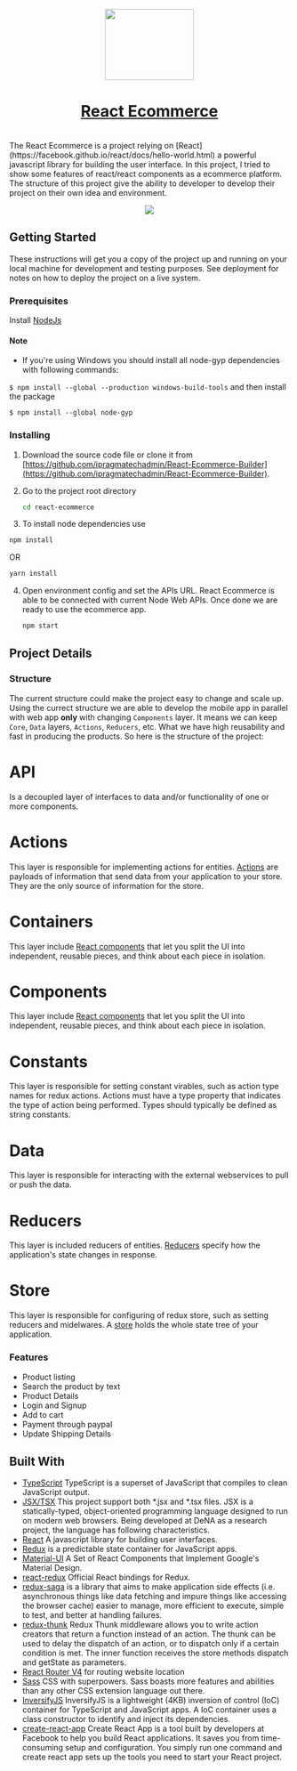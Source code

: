 

<!-- Logo -->
<p align="center">
  <a href="[https://github.com/ipragmatechadmin/React-Ecommerce-Builder](https://github.com/ipragmatechadmin/React-Ecommerce-Builder)">
    <img height="128" width="160" src="https://www.ipragmatech.com/wp-content/uploads/2017/06/logo.png">
  </a>
</p>
<!-- Name -->
<h1 align="center">
  <a href="https://github.com/ipragmatechadmin/React-Ecommerce-Builder">React Ecommerce</a>
</h1>
<br/>
The React Ecommerce is a project relying on [React](https://facebook.github.io/react/docs/hello-world.html) a powerful javascript library for building the user interface. In this project, I tried to show some features of react/react components as a ecommerce platform.
The structure of this project give the ability to developer to develop their project on their own idea and environment.

<p align="center">
  <a href="https://react-ipragmatech-ecommerce.herokuapp.com/">
    <img src="https://s3.amazonaws.com/react-ecommerce-ipragmatech/mockup.png">
  </a>
</p>


## Getting Started

These instructions will get you a copy of the project up and running on your local machine for development and testing purposes. See deployment for notes on how to deploy the project on a live system.

### Prerequisites

 Install [NodeJs](https://nodejs.org/en/)

#### Note

 - If you're using Windows you should install all node-gyp dependencies with following commands:

`$ npm install --global --production windows-build-tools`
and then install the package

`$ npm install --global node-gyp`


### Installing

1. Download the source code file or clone it from [https://github.com/ipragmatechadmin/React-Ecommerce-Builder](https://github.com/ipragmatechadmin/React-Ecommerce-Builder).

2. Go to the project root directory
   ```bash
   cd react-ecommerce
   ```
3. To install node dependencies use
  ```bash
  npm install
  ```
  OR
  ```bash
  yarn install
  ```
4. Open environment config and set the APIs URL. React Ecommerce is able to be connected with current Node Web APIs. Once done we are ready to use the ecommerce app.
    ```bash
    npm start
    ```

## Project Details
### Structure
The current structure could make the project easy to change and scale up.
Using the currect structure we are able to develop the mobile app in parallel with web app **only** with changing `Components` layer. It means we can keep `Core`, `Data` layers, `Actions`, `Reducers`, etc. What we have high reusability and fast in producing the products. So here is the structure of the project:
# API

Is a decoupled layer of interfaces to data and/or functionality of one or more components.

# Actions

This layer is responsible for implementing actions for entities. [Actions](http://redux.js.org/docs/basics/Actions.html) are payloads of information that send data from your application to your store. They are the only source of information for the store.

# Containers

This layer include [React components](https://facebook.github.io/react/docs/react-component.html) that let you split the UI into independent, reusable pieces, and think about each piece in isolation.

# Components

This layer include [React components](https://facebook.github.io/react/docs/react-component.html) that let you split the UI into independent, reusable pieces, and think about each piece in isolation.

# Constants

This layer is responsible for setting constant virables, such as action type names for redux actions. Actions must have a type property that indicates the type of action being performed. Types should typically be defined as string constants.

# Data
This layer is responsible for interacting with the external webservices to pull or push the data.

# Reducers

This layer is included reducers of entities. [Reducers](http://redux.js.org/docs/basics/Reducers.html) specify how the application's state changes in response.

# Store

This layer is responsible for configuring of redux store, such as setting reducers and midelwares. A [store](http://redux.js.org/docs/api/Store.html) holds the whole state tree of your application.



### Features
  - Product listing
  - Search the product by text
  - Product Details
  - Login and Signup
  - Add to cart
  - Payment through paypal
  - Update Shipping Details

## Built With

  * [TypeScript](https://www.typescriptlang.org/) TypeScript is a superset of JavaScript that compiles to clean JavaScript output.
  * [JSX/TSX](https://jsx.github.io/) This project support both *.jsx and *.tsx files. JSX is a statically-typed, object-oriented programming language designed to run on modern web browsers. Being developed at DeNA as a research project, the language has following characteristics.
  * [React](https://facebook.github.io/react/docs/hello-world.html) A javascript library for building user interfaces.
  * [Redux](http://redux.js.org/) is a predictable state container for JavaScript apps.
  * [Material-UI](http://www.material-ui.com/#/) A Set of React Components that Implement Google's Material Design.
  * [react-redux](https://github.com/reactjs/react-redux) Official React bindings for Redux.
  * [redux-saga](https://redux-saga.js.org/) is a library that aims to make application side effects (i.e. asynchronous things like data fetching and impure things like accessing the browser cache) easier to manage, more efficient to execute, simple to test, and better at handling failures.
  * [redux-thunk](https://github.com/gaearon/redux-thunk) Redux Thunk middleware allows you to write action creators that return a function instead of an action. The thunk can be used to delay the dispatch of an action, or to dispatch only if a certain condition is met. The inner function receives the store methods dispatch and getState as parameters.
  * [React Router V4](https://github.com/ReactTraining/react-router) for routing website location
  * [Sass](http://sass-lang.com/) CSS with superpowers. Sass boasts more features and abilities than any other CSS extension language out there.
  * [InversifyJS](http://inversify.io/) InversifyJS is a lightweight (4KB) inversion of control (IoC) container for TypeScript and JavaScript apps. A IoC container uses a class constructor to identify and inject its dependencies.
  * [create-react-app](https://github.com/facebook/create-react-app) Create React App is a tool built by developers at Facebook to help you build React applications. It saves you from time-consuming setup and configuration. You simply run one command and create react app sets up the tools you need to start your React project.
